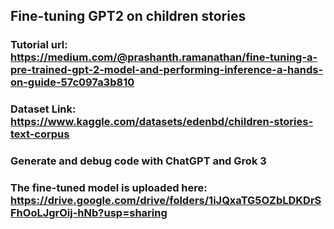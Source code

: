 ## Fine-tuning GPT2 on children stories
### Tutorial url: https://medium.com/@prashanth.ramanathan/fine-tuning-a-pre-trained-gpt-2-model-and-performing-inference-a-hands-on-guide-57c097a3b810
### Dataset Link: https://www.kaggle.com/datasets/edenbd/children-stories-text-corpus
### Generate and debug code with ChatGPT and Grok 3
### The fine-tuned model is uploaded here: https://drive.google.com/drive/folders/1iJQxaTG5OZbLDKDrSFhOoLJgrOij-hNb?usp=sharing
